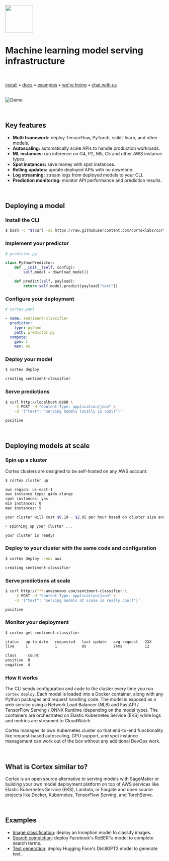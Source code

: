 <!-- Delete on release branches -->
<img src='https://s3-us-west-2.amazonaws.com/cortex-public/logo.png' height='88'>

# Machine learning model serving infrastructure

<br>

<!-- Delete on release branches -->
<!-- CORTEX_VERSION_README_MINOR -->
[install](https://cortex.dev/install) • [docs](https://cortex.dev) • [examples](https://github.com/cortexlabs/cortex/tree/0.16/examples) • [we're hiring](https://angel.co/cortex-labs-inc/jobs) • [chat with us](https://gitter.im/cortexlabs/cortex)<br><br>

<!-- Set header Cache-Control=no-cache on the S3 object metadata (see https://help.github.com/en/articles/about-anonymized-image-urls) -->
![Demo](https://d1zqebknpdh033.cloudfront.net/demo/gif/v0.13_2.gif)

<br>

## Key features

* **Multi framework:** deploy TensorFlow, PyTorch, scikit-learn, and other models.
* **Autoscaling:** automatically scale APIs to handle production workloads.
* **ML instances:** run inference on G4, P2, M5, C5 and other AWS instance types.
* **Spot instances:** save money with spot instances.
* **Rolling updates:** update deployed APIs with no downtime.
* **Log streaming:** stream logs from deployed models to your CLI.
* **Prediction monitoring:** monitor API performance and prediction results.

<br>

## Deploying a model

### Install the CLI

<!-- CORTEX_VERSION_README_MINOR -->
```bash
$ bash -c "$(curl -sS https://raw.githubusercontent.com/cortexlabs/cortex/0.16/get-cli.sh)"
```

### Implement your predictor

```python
# predictor.py

class PythonPredictor:
    def __init__(self, config):
        self.model = download_model()

    def predict(self, payload):
        return self.model.predict(payload["text"])
```

### Configure your deployment

```yaml
# cortex.yaml

- name: sentiment-classifier
  predictor:
    type: python
    path: predictor.py
  compute:
    gpu: 1
    mem: 4G
```

### Deploy your model

```bash
$ cortex deploy

creating sentiment-classifier
```

### Serve predictions

```bash
$ curl http://localhost:8888 \
    -X POST -H "Content-Type: application/json" \
    -d '{"text": "serving models locally is cool!"}'

positive
```

<br>

## Deploying models at scale

### Spin up a cluster

Cortex clusters are designed to be self-hosted on any AWS account:

```bash
$ cortex cluster up

aws region: us-east-1
aws instance type: g4dn.xlarge
spot instances: yes
min instances: 0
max instances: 5

your cluster will cost $0.19 - $2.85 per hour based on cluster size and spot instance pricing/availability

￮ spinning up your cluster ...

your cluster is ready!
```

### Deploy to your cluster with the same code and configuration

```bash
$ cortex deploy --env aws

creating sentiment-classifier
```

### Serve predictions at scale

```bash
$ curl http://***.amazonaws.com/sentiment-classifier \
    -X POST -H "Content-Type: application/json" \
    -d '{"text": "serving models at scale is really cool!"}'

positive
```

### Monitor your deployment

```bash
$ cortex get sentiment-classifier

status   up-to-date   requested   last update   avg request   2XX
live     1            1           8s            24ms          12

class     count
positive  8
negative  4
```

### How it works

The CLI sends configuration and code to the cluster every time you run `cortex deploy`. Each model is loaded into a Docker container, along with any Python packages and request handling code. The model is exposed as a web service using a Network Load Balancer (NLB) and FastAPI / TensorFlow Serving / ONNX Runtime (depending on the model type). The containers are orchestrated on Elastic Kubernetes Service (EKS) while logs and metrics are streamed to CloudWatch.

Cortex manages its own Kubernetes cluster so that end-to-end functionality like request-based autoscaling, GPU support, and spot instance management can work out of the box without any additional DevOps work.

<br>

## What is Cortex similar to?

Cortex is an open source alternative to serving models with SageMaker or building your own model deployment platform on top of AWS services like Elastic Kubernetes Service (EKS), Lambda, or Fargate and open source projects like Docker, Kubernetes, TensorFlow Serving, and TorchServe.

<br>

## Examples

<!-- CORTEX_VERSION_README_MINOR x3 -->
* [Image classification](https://github.com/cortexlabs/cortex/tree/0.16/examples/tensorflow/image-classifier): deploy an Inception model to classify images.
* [Search completion](https://github.com/cortexlabs/cortex/tree/0.16/examples/pytorch/search-completer): deploy Facebook's RoBERTa model to complete search terms.
* [Text generation](https://github.com/cortexlabs/cortex/tree/0.16/examples/pytorch/text-generator): deploy Hugging Face's DistilGPT2 model to generate text.
